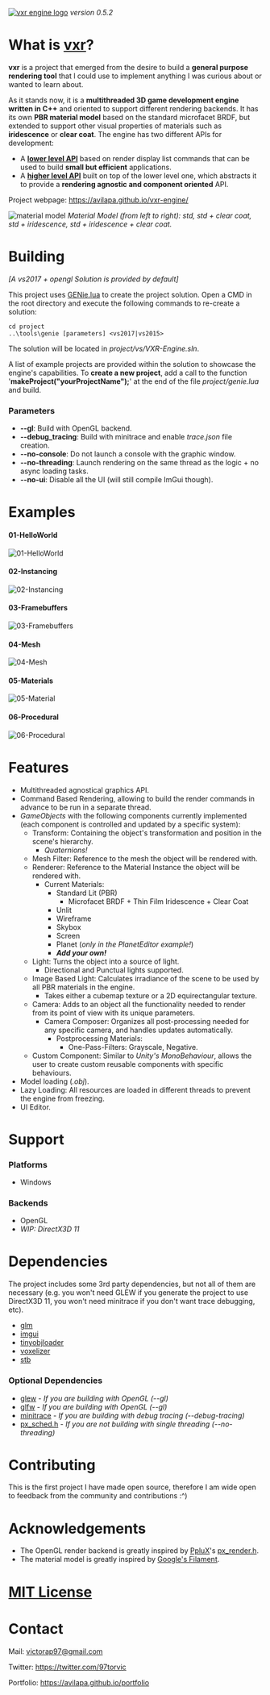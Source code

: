 
[![vxr engine logo](https://github.com/avilapa/vxr/blob/media/logo_background.png)](https://avilapa.github.io)
_version 0.5.2_

# What is [vxr](https://github.com/avilapa/vxr)?

__vxr__ is a project that emerged from the desire to build a __general purpose rendering tool__ that I could use to implement anything I was curious about or wanted to learn about.

As it stands now, it is a __multithreaded 3D game development engine written in C++__ and oriented to support different rendering backends. It has its own __PBR material model__ based on the standard microfacet BRDF, but extended to support other visual properties of materials such as __iridescence__ or __clear coat__. The engine has two different APIs for development:

  - A [__lower level API__](https://github.com/avilapa/vxr/blob/master/examples/01-HelloWorld/hello_world.cpp) based on render display list commands that can be used to build __small but efficient__ applications.
  - A [__higher level API__](https://github.com/avilapa/vxr/blob/master/examples/04-Mesh/mesh.cpp) built on top of the lower level one, which abstracts it to provide a __rendering agnostic and component oriented__ API.
  
Project webpage: https://avilapa.github.io/vxr-engine/

![material model](https://github.com/avilapa/vxr/blob/media/material_model.png)
_Material Model (from left to right): std, std + clear coat, std + iridescence, std + iridescence + clear coat._

# Building

_[A vs2017 + opengl Solution is provided by default]_

This project uses [GENie.lua](https://github.com/bkaradzic/GENie) to create the project solution. Open a CMD in the root directory and execute the following commands to re-create a solution:

	cd project
	..\tools\genie [parameters] <vs2017|vs2015>
	
The solution will be located in _project/vs/VXR-Engine.sln_.

A list of example projects are provided within the solution to showcase the engine's capabilities. To __create a new project__, add a call to the function '__makeProject("yourProjectName");__' at the end of the file _project/genie.lua_ and build.
  
### Parameters

 - __--gl__: Build with OpenGL backend.
 - __--debug_tracing__: Build with minitrace and enable _trace.json_ file creation.
 - __--no-console__: Do not launch a console with the graphic window.
 - __--no-threading__: Launch rendering on the same thread as the logic + no async loading tasks.
 - __--no-ui__: Disable all the UI (will still compile ImGui though).

# Examples

#### 01-HelloWorld
![01-HelloWorld](https://github.com/avilapa/vxr/blob/media/01-HelloWorld.png)
#### 02-Instancing
![02-Instancing](https://github.com/avilapa/vxr/blob/media/02-Instancing.png)
#### 03-Framebuffers
![03-Framebuffers](https://github.com/avilapa/vxr/blob/media/03-Framebuffers.png)
#### 04-Mesh
![04-Mesh](https://github.com/avilapa/vxr/blob/media/04-Mesh.png)
#### 05-Materials
![05-Material](https://github.com/avilapa/vxr/blob/media/05-Material.png)
#### 06-Procedural
![06-Procedural](https://github.com/avilapa/vxr/blob/media/06-Procedural.png)

# Features

- Multithreaded agnostical graphics API.
- Command Based Rendering, allowing to build the render commands in advance to be run in a separate thread.
- _GameObjects_ with the following components currently implemented (each component is controlled and updated by a specific system):
  - Transform: Containing the object's transformation and position in the scene's hierarchy.
    - _Quaternions!_ 
  - Mesh Filter: Reference to the mesh the object will be rendered with.
  - Renderer: Reference to the Material Instance the object will be rendered with.
    - Current Materials:
      - Standard Lit (PBR)
        - Microfacet BRDF + Thin Film Iridescence + Clear Coat
      - Unlit
      - Wireframe
      - Skybox
      - Screen
      - Planet (_only in the PlanetEditor example!_)
      - ___Add your own!___
  - Light: Turns the object into a source of light.
    - Directional and Punctual lights supported.
  - Image Based Light: Calculates irradiance of the scene to be used by all PBR materials in the engine.
    - Takes either a cubemap texture or a 2D equirectangular texture.
  - Camera: Adds to an object all the functionality needed to render from its point of view with its unique parameters.
    - Camera Composer: Organizes all post-processing needed for any specific camera, and handles updates automatically.
      - Postprocessing Materials:
        - One-Pass-Filters: Grayscale, Negative.
  - Custom Component: Similar to _Unity's MonoBehaviour_, allows the user to create custom reusable components with specific behaviours.
- Model loading (_.obj_).
- Lazy Loading: All resources are loaded in different threads to prevent the engine from freezing.
- UI Editor.

# Support

### Platforms

- Windows

### Backends

- OpenGL
- _WIP: DirectX3D 11_

# Dependencies

The project includes some 3rd party dependencies, but not all of them are necessary (e.g. you won't need GLEW if you generate the project to use DirectX3D 11, you won't need minitrace if you don't want trace debugging, etc).

- [glm](https://github.com/g-truc/glm)
- [imgui](https://github.com/ocornut/imgui)
- [tinyobjloader](https://github.com/syoyo/tinyobjloader)
- [voxelizer](https://github.com/karimnaaji/voxelizer)
- [stb](https://github.com/nothings/stb)

### Optional Dependencies

- [glew](http://glew.sourceforge.net/) - _If you are building with OpenGL (--gl)_
- [glfw](https://github.com/glfw/glfw) - _If you are building with OpenGL (--gl)_
- [minitrace](https://github.com/hrydgard/minitrace) - _If you are building with debug tracing (--debug-tracing)_
- [px_sched.h](https://github.com/pplux/px/blob/master/px_sched.h) - _If you are not building with single threading (--no-threading)_

# Contributing

This is the first project I have made open source, therefore I am wide open to feedback from the community and contributions :^)

# Acknowledgements

- The OpenGL render backend is greatly inspired by [PpluX](https://github.com/pplux)'s [px_render.h](https://github.com/pplux/px/blob/master/px_render.h).
- The material model is greatly inspired by [Google's Filament](https://github.com/google/filament).

# [MIT License](/LICENSE)

# Contact

Mail: victorap97@gmail.com

Twitter: https://twitter.com/97torvic

Portfolio: https://avilapa.github.io/portfolio
